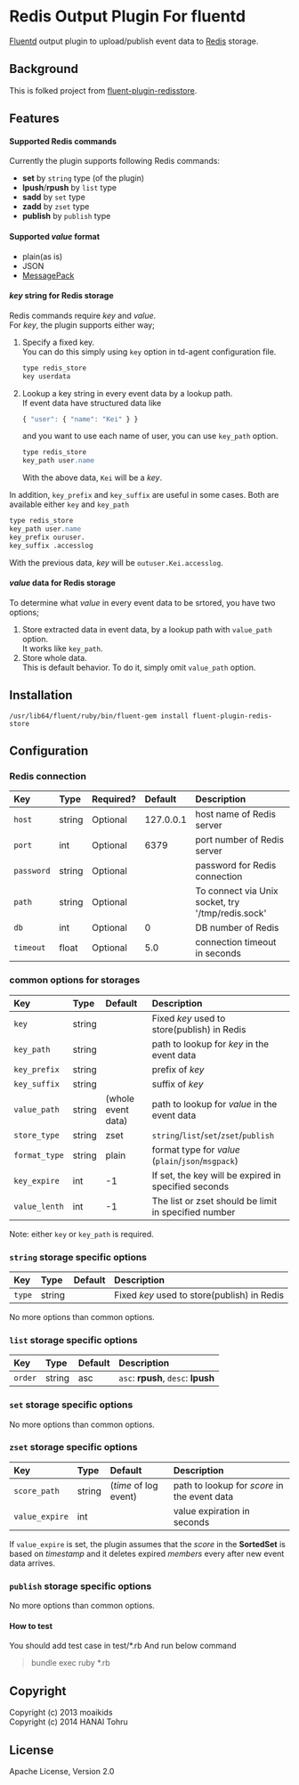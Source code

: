 Redis Output Plugin For fluentd
===============================
[Fluentd][] output plugin to upload/publish event data to [Redis][] storage.

[Fluentd]: http://fluentd.org/
[Redis]: http://redis.io/

Background
----------

This is folked project from [fluent-plugin-redisstore][].

[fluent-plugin-redisstore]: https://github.com/moaikids/fluent-plugin-redisstore

Features
--------

#### Supported Redis commands

Currently the plugin supports following Redis commands:

- **set** by `string` type (of the plugin)
- **lpush**/**rpush** by `list` type
- **sadd** by `set` type
- **zadd** by `zset` type
- **publish** by `publish` type

#### Supported _value_ format

- plain(as is)
- JSON
- [MessagePack](http://msgpack.org/)

#### _key_ string for Redis storage

Redis commands require _key_ and _value_.  
For _key_, the plugin supports either way;

1. Specify a fixed key.  
   You can do this simply using `key` option in td-agent configuration file.

   ```apache
   type redis_store
   key userdata
   ```
   
2. Lookup a key string in every event data by a lookup path.  
   If event data have structured data like

   ```javascript
   { "user": { "name": "Kei" } }
   ```

   and you want to use each name of user, you can use `key_path` option.

   ```apache
   type redis_store
   key_path user.name
   ```

   With the above data, `Kei` will be a _key_.

In addition, `key_prefix` and `key_suffix` are useful in some cases. Both are available either `key` and `key_path`

   ```apache
   type redis_store
   key_path user.name
   key_prefix ouruser.
   key_suffix .accesslog
   ```

With the previous data, _key_ will be `outuser.Kei.accesslog`.

#### _value_ data for Redis storage

To determine what _value_ in every event data to be srtored, you have two options;

1. Store extracted data in event data, by a lookup path with `value_path` option.  
   It works like `key_path`.
2. Store whole data.  
   This is default behavior. To do it, simply omit `value_path` option.

Installation
------------

    /usr/lib64/fluent/ruby/bin/fluent-gem install fluent-plugin-redis-store

Configuration
-------------

### Redis connection

| Key        | Type   | Required?   |                  Default | Description                                       |
| :----      | :----- | :---------- | :----------------------- | :------------                                     |
| `host`      | string | Optional    | 127.0.0.1               | host name of Redis server                               |
| `port`     | int    | Optional    |                     6379 | port number of Redis server                       |
| `password` | string | Optional    |                          | password for Redis connection                     |
| `path`     | string | Optional    |                          | To connect via Unix socket, try '/tmp/redis.sock' |
| `db`       | int    | Optional    |                        0 | DB number of Redis                                |
| `timeout`  | float  | Optional    |                      5.0 | connection timeout in seconds                     |

### common options for storages

| Key           | Type   | Default                  | Description                                          |
| :----         | :----- | :----------------------- | :------------                                        |
| `key`         | string |                          | Fixed _key_ used to store(publish) in Redis          |
| `key_path`    | string |                          | path to lookup for _key_ in the event data           |
| `key_prefix`  | string |                          | prefix of _key_                                      |
| `key_suffix`  | string |                          | suffix of _key_                                      |
| `value_path`  | string | (whole event data)       | path to lookup for _value_ in the event data         |
| `store_type`  | string | zset                     | `string`/`list`/`set`/`zset`/`publish`               |
| `format_type` | string | plain                    | format type for _value_ (`plain`/`json`/`msgpack`)   |
| `key_expire`  | int    | -1                       | If set, the key will be expired in specified seconds |
| `value_lenth` | int    | -1                       | The list or zset should be limit in specified number |

Note: either `key` or `key_path` is required.

### `string` storage specific options

| Key    | Type   | Default                  | Description                                 |
| :----  | :----- | :----------------------- | :------------                               |
| `type` | string |                          | Fixed _key_ used to store(publish) in Redis |
No more options than common options.

### `list` storage specific options

| Key     | Type   | Default                  | Description                         |
| :----   | :----- | :----------------------- | :------------                       |
| `order` | string | asc                      | `asc`: **rpush**, `desc`: **lpush** |

### `set` storage specific options

No more options than common options.

### `zset` storage specific options

| Key            | Type   | Default                  | Description                                  |
| :----          | :----- | :----------------------- | :------------                                |
| `score_path`   | string | (_time_ of log event)    | path to lookup for _score_ in the event data |
| `value_expire` | int    |                          | value expiration in seconds                  |

If `value_expire` is set, the plugin assumes that the _score_ in the **SortedSet** is
based on *timestamp* and it deletes expired _members_ every after new event data arrives.

### `publish` storage specific options

No more options than common options.

#### How to test
You should add test case in test/*.rb
And run below command

> bundle exec ruby *.rb


Copyright
---------

Copyright (c) 2013 moaikids  
Copyright (c) 2014 HANAI Tohru  

License
-------
Apache License, Version 2.0
